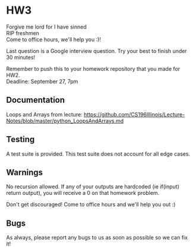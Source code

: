 # HW3

Forgive me lord for I have sinned <br />
RIP freshmen <br />
Come to office hours, we'll help you :)! <br />

Last question is a Google interview question. Try your best to finish under 30 minutes! <br />

Remember to push this to your homework repository that you made for HW2.<br />
Deadline: September 27, 7pm

## Documentation
Loops and Arrays from lecture: https://github.com/CS196Illinois/Lecture-Notes/blob/master/python_LoopsAndArrays.md

## Testing
A test suite is provided. This test suite does not account for all edge cases.

## Warnings
No recursion allowed.
If any of your outputs are hardcoded (ie if(input) return output), you will receive a 0 on that homework problem.

Don't get discouraged! Come to office hours and we'll help you out :)

## Bugs
As always, please report any bugs to us as soon as possible so we can fix it!
